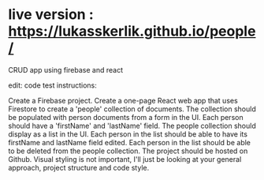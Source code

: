 # live version : https://lukasskerlik.github.io/people/

CRUD app using firebase and react

edit: code test instructions:

Create a Firebase project.
Create a one-page React web app that uses Firestore to create a 'people' collection of documents.
The collection should be populated with person documents from a form in the UI.
Each person should have a 'firstName' and 'lastName' field.
The people collection should display as a list in the UI.
Each person in the list should be able to have its firstName and lastName field edited.
Each person in the list should be able to be deleted from the people collection.
The project should be hosted on Github.
Visual styling is not important, I'll just be looking at your general approach, project structure and code style.
